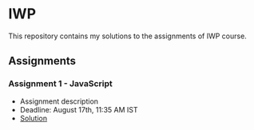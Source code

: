 # IWP

This repository contains my solutions to the assignments of IWP course.

## Assignments

### Assignment 1 - JavaScript
* Assignment description 
* Deadline: August 17th, 11:35 AM IST
* [Solution](https://whis20.github.io/IWP/Form.html)
